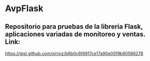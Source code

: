 # AvpFlask
Repositorio para pruebas de la libreria Flask, aplicaciones variadas de monitoreo y ventas.
Link:
-----
https://gist.github.com/xirixiz/b6b0c6f4917ce17a90e00f9b60566278

